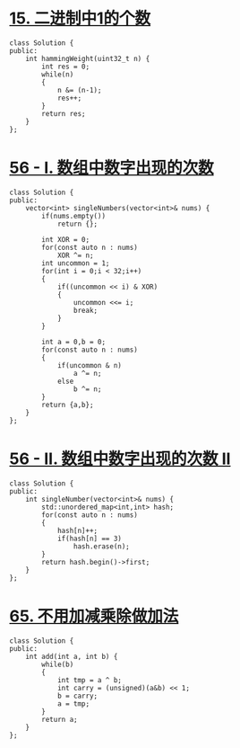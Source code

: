 # [15. 二进制中1的个数](https://leetcode-cn.com/problems/er-jin-zhi-zhong-1de-ge-shu-lcof/)

```
class Solution {
public:
    int hammingWeight(uint32_t n) {
        int res = 0;
        while(n)
        {
            n &= (n-1);
            res++;
        }
        return res;
    }
};
```

# [56 - I. 数组中数字出现的次数](https://leetcode-cn.com/problems/shu-zu-zhong-shu-zi-chu-xian-de-ci-shu-lcof/)

```
class Solution {
public:
    vector<int> singleNumbers(vector<int>& nums) {
		if(nums.empty())
			return {};
			
		int XOR = 0;
		for(const auto n : nums)
			XOR ^= n;
		int uncommon = 1;
		for(int i = 0;i < 32;i++)
		{
			if((uncommon << i) & XOR)
			{
				uncommon <<= i;
				break;
			}				
		}
		
		int a = 0,b = 0;
		for(const auto n : nums)
		{
			if(uncommon & n)
				a ^= n;
			else
				b ^= n;
		}
		return {a,b};
    }
};
```

# [56 - II. 数组中数字出现的次数 II](https://leetcode-cn.com/problems/shu-zu-zhong-shu-zi-chu-xian-de-ci-shu-ii-lcof/)

```
class Solution {
public:
    int singleNumber(vector<int>& nums) {
        std::unordered_map<int,int> hash;
        for(const auto n : nums)
        {
            hash[n]++;
            if(hash[n] == 3)
                hash.erase(n);
        }
        return hash.begin()->first;
    }
};
```

# [65. 不用加减乘除做加法](https://leetcode-cn.com/problems/bu-yong-jia-jian-cheng-chu-zuo-jia-fa-lcof/)

```
class Solution {
public:
    int add(int a, int b) {
        while(b)
        {
            int tmp = a ^ b;
            int carry = (unsigned)(a&b) << 1;
            b = carry;
            a = tmp;
        }
        return a;
    }
};
```

